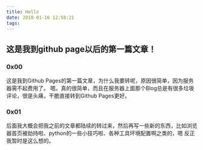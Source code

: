 ```yaml
---
title: Hello
date: 2018-01-16 12:58:21
tags:
---
```

<h2>这是我到github page以后的第一篇文章！</h2>
<h3>0x00</h3>
这是我到Github Pages的第一篇文章，为什么我要转呢，原因很简单，因为服务器需不起费用了。
嗯。真的很简单，而且在服务器上面那个Blog总是有很多垃圾评论，很是头痛，干脆直接转到Github Pages更好。

<h3>0x01</h3>
后面我大概会把我之前的文章都陆续的转过来，然后再写一些新的东西，比如浏览器首页被劫持啦、python的一些小技巧啦、各种工具环境配置啊之类的，嗯 反正我暂时是这么想的。